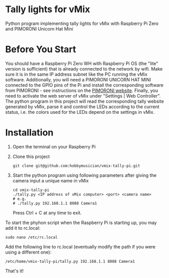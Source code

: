 # Tally lights for vMix

Python program implementing tally lights for vMix with Raspberry Pi Zero and PIMORONI Unicorn Hat Mini

# Before You Start

You should have a Raspberry Pi Zero WH with Raspberry Pi OS (the "lite" version is sufficient) that is already connected to the network by wifi. Make sure it is in the same IP address subnet like the PC running the vMix software.
Additionally, you will need a PIMORONI UNICORN HAT MINI connected to the GPIO pins of the Pi and install the corresponding software from PIMORONI - see instructions on the [PIMORONI website](https://learn.pimoroni.com/tutorial/hel/getting-started-with-unicorn-hat-mini).
Finally, you need to activate the web server of vMix under "Settings | Web Controller". 
The python program in this project will read the corresponding tally website generated by vMix, parse it and control the LEDs according to the current status, i.e. the colors used for the LEDs depend on the settings in vMix.

# Installation

1. Open the terminal on your Raspberry Pi

2. Clone this project

    ```
    git clone git@github.com:hobbymusician/vmix-tally-pi.git
    ```

3. Start the python program using following parameters after giving the camera input a unique name in vMix

    ```
    cd vmix-tally-pi
    ./tally.py <IP address of vMix computer> <port> <camera name>
	# e.g. 
	# ./tally.py 192.168.1.1 8088 Camera1
    
    ```
    Press Ctrl + C at any time to exit.

To start the phyhon script when the Raspberry Pi is starting up, you may add it to rc.local:
```
sudo nano /etc/rc.local
```
Add the following line to rc.local (eventually modify the path if you were using a different one):
```
/etc/home/vmix-tally-pi/tally.py 192.168.1.1 8088 Camera1
```
That's it!
